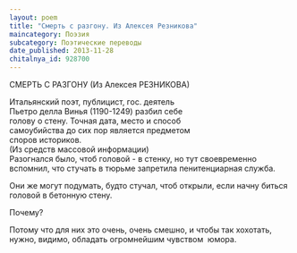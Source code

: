 ```yaml
---
layout: poem
title: "Смерть с разгону. Из Алексея Резникова"
maincategory: Поэзия
subcategory: Поэтические переводы
date_published: 2013-11-28
chitalnya_id: 928700
---
```




СМЕРТЬ С РАЗГОНУ
(Из Алексея РЕЗНИКОВА)


Итальянский поэт, публицист, гос. деятель<br style="color: rgb(255, 0, 255);">Пьетро делла Винья (1190-1249) разбил себе<br style="color: rgb(255, 0, 255);">голову о стену. Точная дата, место и способ<br style="color: rgb(255, 0, 255);">самоубийства до сих пор является предметом&nbsp;<br style="color: rgb(255, 0, 255);">споров историков.<br style="color: rgb(255, 0, 255);">(Из средств массовой информации)
<br style="color: rgb(255, 0, 255);">Разогнался было,
чтоб головой - в стенку,
но тут своевременно вспомнил,
что стучать в тюрьме запретила
пенитенциарная служба.

Они же могут подумать,
будто стучал, чтоб открыли,
если начну биться
головой в бетонную стену.

Почему?

Потому что для них
это очень, очень смешно,
и чтобы так хохотать,
нужно, видимо, обладать
огромнейшим
чувством&nbsp;
юмора.






